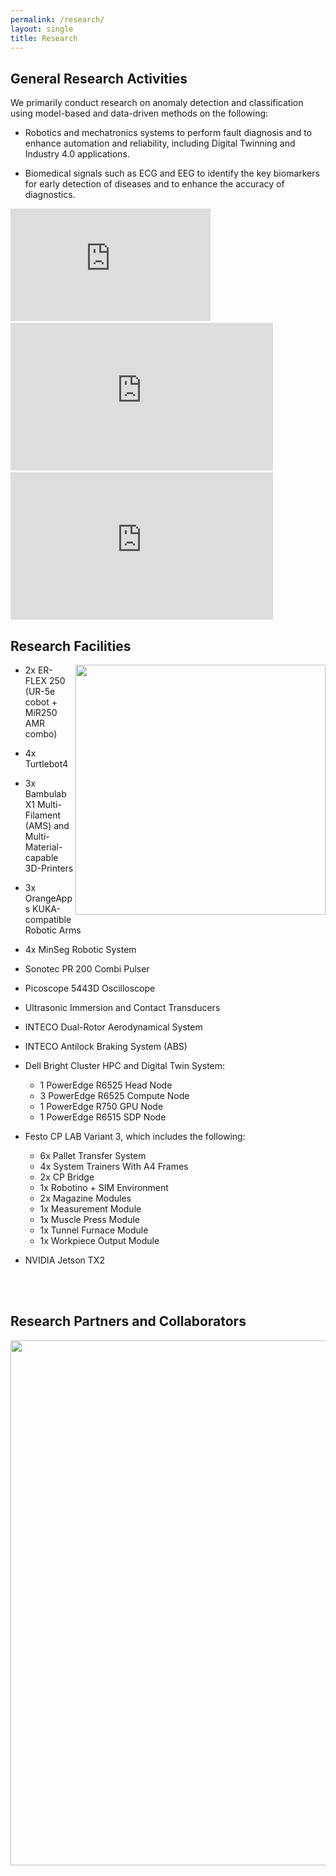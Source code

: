 ```yaml
---
permalink: /research/
layout: single
title: Research 
---
```


<!--## Call for Papers ##
[<img src="/assets/Docs/CCTA.pdf" width="400">](https://confcats-siteplex.s3.us-east-1.amazonaws.com/ccta24/ccta24_cfp_web_v13_b0a1bf1f32.pdf)-->

## General Research Activities ##
We primarily conduct research on anomaly detection and classification using model-based and data-driven methods on the following:

* Robotics and mechatronics systems to perform fault diagnosis and to enhance automation and reliability, including Digital Twinning and Industry 4.0 applications.

* Biomedical signals such as ECG and EEG to identify the key biomarkers for early detection of diseases and to enhance the accuracy of diagnostics.

<iframe width="320" height="180" src="https://www.youtube.com/embed/iNuVecPz7dw?si=caxDfggGkcOUPkBy" title="YouTube video player" frameborder="0" allow="accelerometer; autoplay; clipboard-write; encrypted-media; gyroscope; picture-in-picture; web-share" referrerpolicy="strict-origin-when-cross-origin" allowfullscreen></iframe>  
&emsp;

<iframe width="420" height="236" src="https://www.youtube.com/embed/Q9RnzF0kwnM?si=vaM_aFeNGs8VTOeO" title="YouTube video player" frameborder="0" allow="accelerometer; autoplay; clipboard-write; encrypted-media; gyroscope; picture-in-picture; web-share" referrerpolicy="strict-origin-when-cross-origin" allowfullscreen></iframe>  
&emsp;

<iframe width="420" height="236" src="https://www.youtube.com/embed/0Xov4LlgtKM?si=G9QQpS9ZZBQMYpe4" title="YouTube video player" frameborder="0" allow="accelerometer; autoplay; clipboard-write; encrypted-media; gyroscope; picture-in-picture; web-share" referrerpolicy="strict-origin-when-cross-origin" allowfullscreen></iframe>


## Research Facilities ##
<img align="right" src="/assets/Figures/Facilities.png" width="400">

* 2x ER-FLEX 250 (UR-5e cobot + MiR250 AMR combo)

* 4x Turtlebot4

* 3x Bambulab X1 Multi-Filament (AMS) and Multi-Material-capable 3D-Printers

* 3x OrangeApps KUKA-compatible Robotic Arms

* 4x MinSeg Robotic System

* Sonotec PR 200 Combi Pulser

* Picoscope 5443D Oscilloscope

* Ultrasonic Immersion and Contact Transducers

* INTECO Dual-Rotor Aerodynamical System

* INTECO Antilock Braking System (ABS)

* Dell Bright Cluster HPC and Digital Twin System:
  * 1 PowerEdge R6525 Head Node
  * 3 PowerEdge R6525 Compute Node
  * 1 PowerEdge R750 GPU Node
  * 1 PowerEdge R6515 SDP Node  

* Festo CP LAB Variant 3, which includes the following:
  * 6x Pallet Transfer System
  * 4x System Trainers With A4 Frames
  * 2x CP Bridge
  * 1x Robotino + SIM Environment
  * 2x Magazine Modules
  * 1x Measurement Module
  * 1x Muscle Press Module
  * 1x Tunnel Furnace Module
  * 1x Workpiece Output Module  

* NVIDIA Jetson TX2  
  
<br><br>
## Research Partners and Collaborators ##

<img src="/assets/Figures/Logos.png" width="840">&emsp;&emsp;  


<!--
<img src="/assets/Figures/Monash.png" width="200">&emsp;&emsp;  

<img src="/assets/Figures/UAS.png" width="320">&emsp;&emsp;  

<img src="/assets/Figures/LiU.png" width="200">&emsp;&emsp;  

<img src="/assets/Figures/UEF.jpg" width="150">&emsp;&emsp;  

<img src="/assets/Figures/UKM.png" width="200">&emsp;&emsp; 

<img src="/assets/Figures/DoHWA.png" width="350">&emsp;&emsp;    

<img src="/assets/Figures/EES.png" width="200">&emsp;&emsp;    

<img src="/assets/Figures/DigiCat.png" width="200">&emsp;&emsp;    
-->
 
